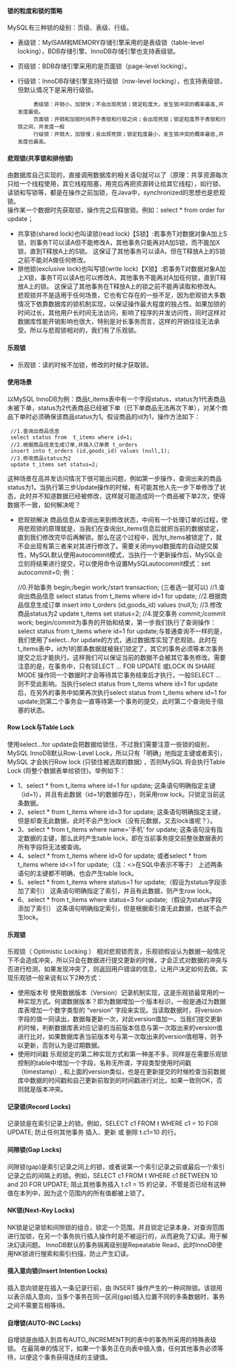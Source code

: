 #### 锁的粒度和锁的策略 
MySQL有三种锁的级别：页级、表级、行级。 
* 表级锁：MyISAM和MEMORY存储引擎采用的是表级锁（table-level locking），BDB存储引擎、InnoDB存储引擎也支持表级锁。
* 页级锁：BDB存储引擎采用的是页面锁（page-level locking）。
* 行级锁：InnoDB存储引擎支持行级锁（row-level locking），也支持表级锁，但默认情况下是采用行级锁。

           表级锁：开销小，加锁快；不会出现死锁；锁定粒度大，发生锁冲突的概率最高,并发度最低。
           页面锁：开销和加锁时间界于表锁和行锁之间；会出现死锁；锁定粒度界于表锁和行锁之间，并发度一般
           行级锁：开销大，加锁慢；会出现死锁；锁定粒度最小，发生锁冲突的概率最低,并发度也最高。
#### 悲观锁(共享锁和排他锁)
由数据库自己实现的，直接调用数据库的相关语句就可以了（原理：共享资源每次只给一个线程使用，其它线程阻塞，用完后再把资源转让给其它线程），如行锁、读锁和写锁等，都是在操作之前加锁，在Java中，synchronized的思想也是悲观锁。<br/>
操作某一个数据时先获取锁，操作完之后释放锁。例如：select * from order for update； 
* 共享锁(shared lock)也叫读锁(read lock)【S锁】:若事务T对数据对象A加上S锁，则事务T可以读A但不能修改A，其他事务只能再对A加S锁，而不能加X锁，直到T释放A上的S锁。 这保证了其他事务可以读A，但在T释放A上的S锁之前不能对A做任何修改。
* 排他锁(exclusive lock)也叫写锁(write lock)【X锁】:若事务T对数据对象A加上X锁，事务T可以读A也可以修改A，其他事务不能再对A加任何锁，直到T释放A上的锁。 这保证了其他事务在T释放A上的锁之前不能再读取和修改A。<br>
悲观锁并不是适用于任何场景，它也有它存在的一些不足，因为悲观锁大多数情况下依靠数据库的锁机制实现，以保证操作最大程度的独占性。如果加锁的时间过长，其他用户长时间无法访问，影响了程序的并发访问性，同时这样对数据库性能开销影响也很大，特别是对长事务而言，这样的开销往往无法承受。所以与悲观锁相对的，我们有了乐观锁。
#### 乐观锁
* 乐观锁：读的时候不加锁，修改的时候才获取锁。
#### 使用场景
以MySQL InnoDB为例：商品t_items表中有一个字段status，status为1代表商品未被下单，status为2代表商品已经被下单（已下单商品无法再次下单），对某个商品下单时必须确保该商品status为1。假设商品的id为1，操作方法如下：

     //1.查询出商品信息
     select status from  t_items where id=1;
     //2.根据商品信息生成订单,并插入订单表 t_orders 
     insert into t_orders (id,goods_id) values (null,1);
     //3.修改商品status为2
     update t_items set status=2;   
这种场景在高并发访问情况下很可能出问题，例如第一步操作，查询出来的商品status为1，当执行第三步Update操作的时候，有可能其他人先一步下单修改了状态，此时并不知道数据已经被修改，这样就可能造成同一个商品被下单2次，使得数据不一致，如何解决呢？
* 悲观锁解决
商品信息从查询出来到修改状态，中间有一个处理订单的过程，使用悲观锁的原理就是，当我们在查询出t_items信息后就把当前的数据锁定，直到我们修改完毕后再解锁。那么在这个过程中，因为t_items被锁定了，就不会出现有第三者来对其进行修改了。需要关闭mysql数据库的自动提交属性，MySQL默认使用autocommit模式，当执行一个更新操作后，MySQL会立刻将结果进行提交，可以使用命令设置MySQLautocommit模式：set autocommit=0; 例：

     //0.开始事务
     begin;/begin work;/start transaction; (三者选一就可以)
     //1.查询出商品信息
     select status from t_items where id=1 for update;
     //2.根据商品信息生成订单
     insert into t_orders (id,goods_id) values (null,1);
     //3.修改商品status为2
     update t_items set status=2;
     //4.提交事务
     commit;/commit work;
begin/commit为事务的开始和结束，第一步我们执行了查询操作：select status from t_items where id=1 for update;与普通查询不一样的是，我们使用了select…for update的方式，通过数据库实现了悲观锁。此时在t_items表中，id为1的那条数据就被我们锁定了，其它的事务必须等本次事务提交之后才能执行。这样我们可以保证当前的数据不会被其它事务修改。需要注意的是，在事务中，只有SELECT ... FOR UPDATE 或LOCK IN SHARE MODE 操作同一个数据时才会等待其它事务结束后才执行，一般SELECT ... 则不受此影响。当执行select status from t_items where id=1 for update后，在另外的事务中如果再次执行select status from t_items where id=1 for update;则第二个事务会一直等待第一个事务的提交，此时第二个查询处于阻塞的状态。
#### Row Lock与Table Lock
使用select…for update会把数据给锁住，不过我们需要注意一些锁的级别，MySQL InnoDB默认Row-Level Lock，所以只有「明确」地指定主键或者索引，MySQL 才会执行Row lock (只锁住被选取的数据) ，否则MySQL 将会执行Table Lock (将整个数据表单给锁住)。举例如下： 
* 1、select * from t_items where id=1 for update; 
这条语句明确指定主键（id=1），并且有此数据（id=1的数据存在），则采用row lock。只锁定当前这条数据。 
* 2、select * from t_items where id=3 for update; 
这条语句明确指定主键，但是却查无此数据，此时不会产生lock（没有元数据，又去lock谁呢？）。 
* 3、select * from t_items where name='手机' for update; 
这条语句没有指定数据的主键，那么此时产生table lock，即在当前事务提交前整张数据表的所有字段将无法被查询。 
* 4、select * from t_items where id>0 for update; 或者select * from t_items where id<>1 for update;（注：<>在SQL中表示不等于） 
上述两条语句的主键都不明确，也会产生table lock。 
* 5、select * from t_items where status=1 for update;（假设为status字段添加了索引） 
这条语句明确指定了索引，并且有此数据，则产生row lock。 
* 6、select * from t_items where status=3 for update;（假设为status字段添加了索引） 
这条语句明确指定索引，但是根据索引查无此数据，也就不会产生lock。
#### 乐观锁
乐观锁（ Optimistic Locking ） 相对悲观锁而言，乐观锁假设认为数据一般情况下不会造成冲突，所以只会在数据进行提交更新的时候，才会正式对数据的冲突与否进行检测，如果发现冲突了，则返回用户错误的信息，让用户决定如何去做。实现乐观锁一般来说有以下2种方式：
* 使用版本号 
使用数据版本（Version）记录机制实现，这是乐观锁最常用的一种实现方式。何谓数据版本？即为数据增加一个版本标识，一般是通过为数据库表增加一个数字类型的 “version” 字段来实现。当读取数据时，将version字段的值一同读出，数据每更新一次，对此version值加一。当我们提交更新的时候，判断数据库表对应记录的当前版本信息与第一次取出来的version值进行比对，如果数据库表当前版本号与第一次取出来的version值相等，则予以更新，否则认为是过期数据。
* 使用时间戳 
乐观锁定的第二种实现方式和第一种差不多，同样是在需要乐观锁控制的table中增加一个字段，名称无所谓，字段类型使用时间戳（timestamp）, 和上面的version类似，也是在更新提交的时候检查当前数据库中数据的时间戳和自己更新前取到的时间戳进行对比，如果一致则OK，否则就是版本冲突。
#### 记录锁(Record Locks)
记录锁是在索引记录上的锁。例如，SELECT c1 FROM t WHERE c1 = 10 FOR UPDATE; 防止任何其他事务 插入、更新 或 删除 t.c1=10 的行。
#### 间隙锁(Gap Locks)
间隙锁(gap)是索引记录之间上的锁，或者说第一个索引记录之前或最后一个索引记录之后的间隔上的锁。例如，SELECT c1 FROM t WHERE c1 BETWEEN 10 and 20 FOR UPDATE; 阻止其他事务插入 t.c1 = 15 的记录，不管是否已经有这种值在本列中，因为这个范围内的所有值都被上锁了。
#### NK锁(Next-Key Locks)
NK锁是记录锁和间隙锁的组合，锁定一个范围，并且锁定记录本身。对查询范围进行加锁，在另一个事务执行插入操作时是不被运行的，从而避免了幻读。用于解决幻读问题。 InnoDB默认的事务隔离级别是Repeatable Read，此时InnoDB使用NK锁进行搜索和索引扫描，防止产生幻读。
#### 插入意向锁(Insert Intention Locks)
插入意向锁是在插入一条记录行前，由 INSERT 操作产生的一种间隙锁。该锁用以表示插入意向，当多个事务在同一区间(gap)插入位置不同的多条数据时，事务之间不需要互相等待。
#### 自增锁(AUTO-INC Locks)
自增锁是由插入到具有AUTO_INCREMENT列的表中的事务所采用的特殊表级锁。 在最简单的情况下，如果一个事务正在向表中插入值，任何其他事务必须等待，以便这个事务获得连续的主键值。
